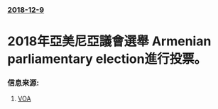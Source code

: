 ### [2018-12-9](/zh/news/2018/12/9/index.md)

##### 
# 2018年亞美尼亞議會選舉 Armenian parliamentary election進行投票。 




### 信息来源:

1. [VOA](https://www.voanews.com/a/armenia-holds-snap-election-for-parliament/4692876.html)
